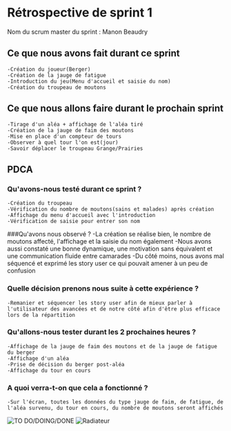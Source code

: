 # Rétrospective de sprint 1

Nom du scrum master du sprint : Manon Beaudry

## Ce que nous avons fait durant ce sprint
	-Création du joueur(Berger)
	-Création de la jauge de fatigue
	-Introduction du jeu(Menu d'accueil et saisie du nom)
	-Création du troupeau de moutons
	
## Ce que nous allons faire durant le prochain sprint
	-Tirage d'un aléa + affichage de l'aléa tiré
	-Création de la jauge de faim des moutons
	-Mise en place d'un compteur de tours
	-Observer à quel tour l'on est(jour)
	-Savoir déplacer le troupeau Grange/Prairies
	
## PDCA
### Qu'avons-nous testé durant ce sprint ?
	-Création du troupeau
	-Vérification du nombre de moutons(sains et malades) après création
	-Affichage du menu d'accueil avec l'introduction
	-Vérification de saisie pour entrer son nom
	
###Qu'avons nous observé ?
	-La création se réalise bien, le nombre de moutons affecté, l'affichage et la saisie du nom également
	-Nous avons aussi constaté une bonne dynamique, une motivation sans équivalent et une communication fluide entre camarades
	-Du côté moins, nous avons mal séquencé et exprimé les story user ce qui pouvait amener à un peu de confusion
	
### Quelle décision prenons nous suite à cette expérience ?
	-Remanier et séquencer les story user afin de mieux parler à l'utilisateur des avancées et de notre côté afin d'être plus efficace lors de la répartition
	
### Qu'allons-nous tester durant les 2 prochaines heures ?
	-Affichage de la jauge de faim des moutons et de la jauge de fatigue du berger
	-Affichage d'un aléa
	-Prise de décision du berger post-aléa
	-Affichage du tour en cours
	
### A quoi verra-t-on que cela a fonctionné ?
	-Sur l'écran, toutes les données du type jauge de faim, de fatigue, de l'aléa survenu, du tour en cours, du nombre de moutons seront affichés
	
<img src="/home/infoetu/potierf/Images/Radiateur1-1.jpg" alt="TO DO/DOING/DONE"/>
<img src="/home/infoetu/potierf/Images/Radiateur1-2.jpg" alt="Radiateur"/>
	

	
	